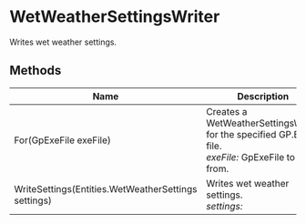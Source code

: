 # WetWeatherSettingsWriter

Writes wet weather settings.



## Methods

| Name            | Description        |
|-----------------|--------------------|
| For(GpExeFile exeFile)   |  Creates a WetWeatherSettingsWriter for the specified GP.EXE file.<br />*exeFile:* GpExeFile to read from.<br /> 
| WriteSettings(Entities.WetWeatherSettings settings)   |  Writes wet weather settings.<br />*settings:* <br /> 


